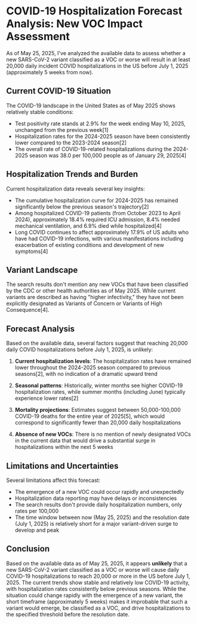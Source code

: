 # COVID-19 Hospitalization Forecast Analysis: New VOC Impact Assessment

As of May 25, 2025, I've analyzed the available data to assess whether a new SARS-CoV-2 variant classified as a VOC or worse will result in at least 20,000 daily incident COVID hospitalizations in the US before July 1, 2025 (approximately 5 weeks from now).

## Current COVID-19 Situation

The COVID-19 landscape in the United States as of May 2025 shows relatively stable conditions:

- Test positivity rate stands at 2.9% for the week ending May 10, 2025, unchanged from the previous week[1]
- Hospitalization rates for the 2024-2025 season have been consistently lower compared to the 2023-2024 season[2]
- The overall rate of COVID-19-related hospitalizations during the 2024-2025 season was 38.0 per 100,000 people as of January 29, 2025[4]

## Hospitalization Trends and Burden

Current hospitalization data reveals several key insights:

- The cumulative hospitalization curve for 2024-2025 has remained significantly below the previous season's trajectory[2]
- Among hospitalized COVID-19 patients (from October 2023 to April 2024), approximately 18.4% required ICU admission, 8.4% needed mechanical ventilation, and 6.9% died while hospitalized[4]
- Long COVID continues to affect approximately 17.9% of US adults who have had COVID-19 infections, with various manifestations including exacerbation of existing conditions and development of new symptoms[4]

## Variant Landscape

The search results don't mention any new VOCs that have been classified by the CDC or other health authorities as of May 2025. While current variants are described as having "higher infectivity," they have not been explicitly designated as Variants of Concern or Variants of High Consequence[4].

## Forecast Analysis

Based on the available data, several factors suggest that reaching 20,000 daily COVID hospitalizations before July 1, 2025, is unlikely:

1. **Current hospitalization levels**: The hospitalization rates have remained lower throughout the 2024-2025 season compared to previous seasons[2], with no indication of a dramatic upward trend

2. **Seasonal patterns**: Historically, winter months see higher COVID-19 hospitalization rates, while summer months (including June) typically experience lower rates[2]

3. **Mortality projections**: Estimates suggest between 50,000-100,000 COVID-19 deaths for the entire year of 2025[5], which would correspond to significantly fewer than 20,000 daily hospitalizations

4. **Absence of new VOCs**: There is no mention of newly designated VOCs in the current data that would drive a substantial surge in hospitalizations within the next 5 weeks

## Limitations and Uncertainties

Several limitations affect this forecast:

- The emergence of a new VOC could occur rapidly and unexpectedly
- Hospitalization data reporting may have delays or inconsistencies
- The search results don't provide daily hospitalization numbers, only rates per 100,000
- The time window between now (May 25, 2025) and the resolution date (July 1, 2025) is relatively short for a major variant-driven surge to develop and peak

## Conclusion

Based on the available data as of May 25, 2025, it appears **unlikely** that a new SARS-CoV-2 variant classified as a VOC or worse will cause daily COVID-19 hospitalizations to reach 20,000 or more in the US before July 1, 2025. The current trends show stable and relatively low COVID-19 activity, with hospitalization rates consistently below previous seasons. While the situation could change rapidly with the emergence of a new variant, the short timeframe (approximately 5 weeks) makes it improbable that such a variant would emerge, be classified as a VOC, and drive hospitalizations to the specified threshold before the resolution date.